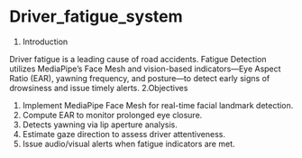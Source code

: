 # Driver_fatigue_system
1. Introduction
   
Driver fatigue is a leading cause of road accidents. Fatigue Detection utilizes
MediaPipe’s Face Mesh and vision-based indicators—Eye Aspect Ratio (EAR), yawning
frequency, and posture—to detect early signs of drowsiness and issue timely alerts.
2.Objectives

1. Implement MediaPipe Face Mesh for real-time facial landmark detection.
2. Compute EAR to monitor prolonged eye closure.
3. Detects yawning via lip aperture analysis.
4. Estimate gaze direction to assess driver attentiveness.
5. Issue audio/visual alerts when fatigue indicators are met.
